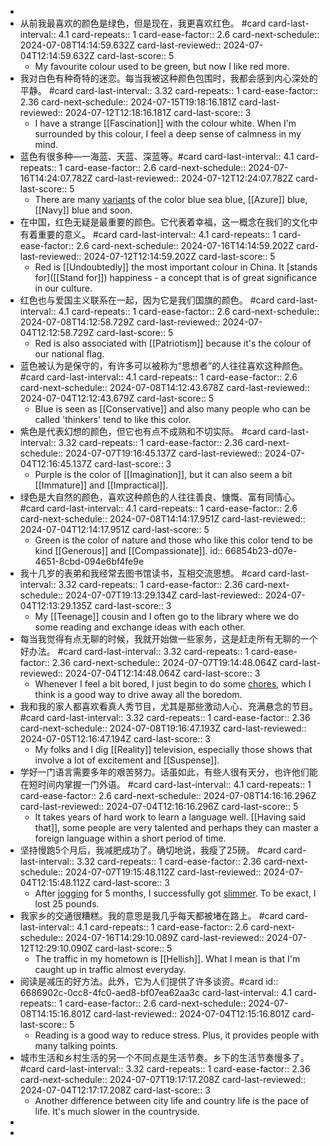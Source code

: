 -
- 从前我最喜欢的颜色是绿色，但是现在，我更喜欢红色。 #card
  card-last-interval:: 4.1
  card-repeats:: 1
  card-ease-factor:: 2.6
  card-next-schedule:: 2024-07-08T14:14:59.632Z
  card-last-reviewed:: 2024-07-04T12:14:59.632Z
  card-last-score:: 5
	- My favourite colour used to be green, but now I like red more.
- 我对白色有种奇特的迷恋。每当我被这种颜色包围时，我都会感到内心深处的平静。 #card
  card-last-interval:: 3.32
  card-repeats:: 1
  card-ease-factor:: 2.36
  card-next-schedule:: 2024-07-15T19:18:16.181Z
  card-last-reviewed:: 2024-07-12T12:18:16.181Z
  card-last-score:: 3
	- I have a strange [[Fascination]] with the colour white. When I'm surrounded by this colour, I feel a deep sense of calmness in my mind.
- 蓝色有很多种—一海蓝、天蓝、深蓝等。#card
  card-last-interval:: 4.1
  card-repeats:: 1
  card-ease-factor:: 2.6
  card-next-schedule:: 2024-07-16T14:24:07.782Z
  card-last-reviewed:: 2024-07-12T12:24:07.782Z
  card-last-score:: 5
	- There are many [variants]([[Variant]]) of the color blue sea blue, [[Azure]] blue, [[Navy]] blue and soon.
- 在中国，红色无疑是最重要的颜色。它代表着幸福，这一概念在我们的文化中有着重要的意义。 #card
  card-last-interval:: 4.1
  card-repeats:: 1
  card-ease-factor:: 2.6
  card-next-schedule:: 2024-07-16T14:14:59.202Z
  card-last-reviewed:: 2024-07-12T12:14:59.202Z
  card-last-score:: 5
	- Red is [[Undoubtedly]] the most important colour in China. It [stands for]([[Stand for]]) happiness - a concept that is of great significance in our culture.
- 红色也与爱国主义联系在一起，因为它是我们国旗的颜色。 #card
  card-last-interval:: 4.1
  card-repeats:: 1
  card-ease-factor:: 2.6
  card-next-schedule:: 2024-07-08T14:12:58.729Z
  card-last-reviewed:: 2024-07-04T12:12:58.729Z
  card-last-score:: 5
	- Red is also associated with [[Patriotism]] because it's the colour of our national flag.
- 蓝色被认为是保守的，有许多可以被称为“思想者”的人往往喜欢这种颜色。 #card
  card-last-interval:: 4.1
  card-repeats:: 1
  card-ease-factor:: 2.6
  card-next-schedule:: 2024-07-08T14:12:43.678Z
  card-last-reviewed:: 2024-07-04T12:12:43.679Z
  card-last-score:: 5
	- Blue is seen as [[Conservative]] and also many people who can be called 'thinkers' tend to like this color.
- 紫色是代表幻想的颜色，但它也有点不成熟和不切实际。 #card
  card-last-interval:: 3.32
  card-repeats:: 1
  card-ease-factor:: 2.36
  card-next-schedule:: 2024-07-07T19:16:45.137Z
  card-last-reviewed:: 2024-07-04T12:16:45.137Z
  card-last-score:: 3
	- Purple is the color of [[Imagination]], but it can also seem a bit [[Immature]] and [[Impractical]].
- 绿色是大自然的颜色，喜欢这种颜色的人往往善良、慷慨、富有同情心。 #card
  card-last-interval:: 4.1
  card-repeats:: 1
  card-ease-factor:: 2.6
  card-next-schedule:: 2024-07-08T14:14:17.951Z
  card-last-reviewed:: 2024-07-04T12:14:17.951Z
  card-last-score:: 5
	- Green is the color of nature and those who like this color tend to be kind [[Generous]] and [[Compassionate]].
	  id:: 66854b23-d07e-4651-8cbd-094e6bf4fe9e
- 我十几岁的表弟和我经常去图书馆读书，互相交流思想。 #card
  card-last-interval:: 3.32
  card-repeats:: 1
  card-ease-factor:: 2.36
  card-next-schedule:: 2024-07-07T19:13:29.134Z
  card-last-reviewed:: 2024-07-04T12:13:29.135Z
  card-last-score:: 3
	- My [[Teenage]] cousin and I often go to the library where we do some reading and exchange ideas with each other.
- 每当我觉得有点无聊的时候，我就开始做一些家务，这是赶走所有无聊的一个好办法。 #card
  card-last-interval:: 3.32
  card-repeats:: 1
  card-ease-factor:: 2.36
  card-next-schedule:: 2024-07-07T19:14:48.064Z
  card-last-reviewed:: 2024-07-04T12:14:48.064Z
  card-last-score:: 3
	- Whenever I feel a bit bored, I just begin to do some [chores]([[Chore]]), which I think is a good way to drive away all the boredom.
- 我和我的家人都喜欢看真人秀节目，尤其是那些激动人心、充满悬念的节目。 #card
  card-last-interval:: 3.32
  card-repeats:: 1
  card-ease-factor:: 2.36
  card-next-schedule:: 2024-07-08T19:16:47.193Z
  card-last-reviewed:: 2024-07-05T12:16:47.194Z
  card-last-score:: 3
	- My folks and I dig [[Reality]] television, especially those shows that involve a lot of excitement and [[Suspense]].
- 学好一门语言需要多年的艰苦努力。话虽如此，有些人很有天分，也许他们能在短时间内掌握一门外语。 #card
  card-last-interval:: 4.1
  card-repeats:: 1
  card-ease-factor:: 2.6
  card-next-schedule:: 2024-07-08T14:16:16.296Z
  card-last-reviewed:: 2024-07-04T12:16:16.296Z
  card-last-score:: 5
	- It takes years of hard work to learn a language well. [[Having said that]], some people are very talented and perhaps they can master a foreign language within a short period of time.
- 坚持慢跑5个月后，我减肥成功了。确切地说，我瘦了25磅。 #card
  card-last-interval:: 3.32
  card-repeats:: 1
  card-ease-factor:: 2.36
  card-next-schedule:: 2024-07-07T19:15:48.112Z
  card-last-reviewed:: 2024-07-04T12:15:48.112Z
  card-last-score:: 3
	- After [jogging]([[Jog]]) for 5 months, I successfully got [slimmer]([[Slim]]). To be exact, I lost 25 pounds.
- 我家乡的交通很糟糕。我的意思是我几乎每天都被堵在路上。 #card
  card-last-interval:: 4.1
  card-repeats:: 1
  card-ease-factor:: 2.6
  card-next-schedule:: 2024-07-16T14:29:10.089Z
  card-last-reviewed:: 2024-07-12T12:29:10.090Z
  card-last-score:: 5
	- The traffic in my hometown is [[Hellish]]. What I mean is that I'm caught up in traffic almost everyday.
- 阅读是减压的好方法。此外，它为人们提供了许多谈资。#card
  id:: 6686902c-0cc8-4fc0-aed8-bf07ea62aa3c
  card-last-interval:: 4.1
  card-repeats:: 1
  card-ease-factor:: 2.6
  card-next-schedule:: 2024-07-08T14:15:16.801Z
  card-last-reviewed:: 2024-07-04T12:15:16.801Z
  card-last-score:: 5
	- Reading is a good way to reduce stress. Plus, it provides people with many talking points.
- 城市生活和乡村生活的另一个不同点是生活节奏。乡下的生活节奏慢多了。 #card
  card-last-interval:: 3.32
  card-repeats:: 1
  card-ease-factor:: 2.36
  card-next-schedule:: 2024-07-07T19:17:17.208Z
  card-last-reviewed:: 2024-07-04T12:17:17.208Z
  card-last-score:: 3
	- Another difference between city life and country life is the pace of life. It's much slower in the countryside.
-
-